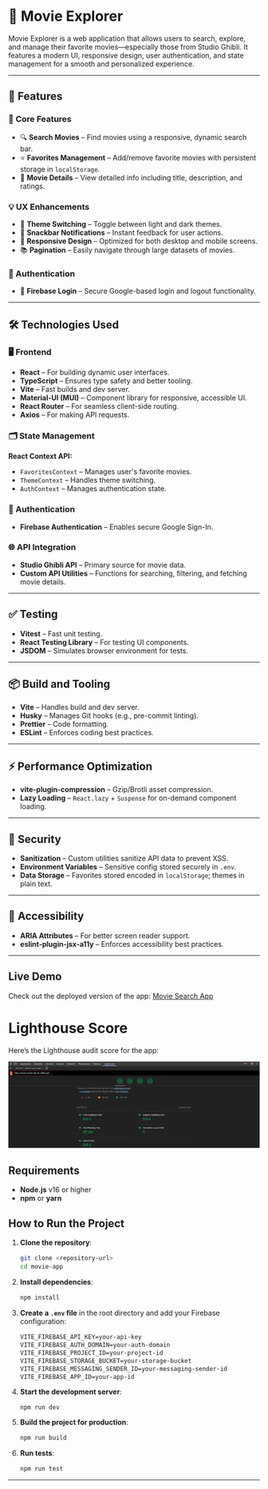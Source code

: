 # 🎥 Movie Explorer

Movie Explorer is a web application that allows users to search, explore, and manage their favorite movies—especially those from Studio Ghibli. It features a modern UI, responsive design, user authentication, and state management for a smooth and personalized experience.

---

## 🚀 Features

### 🔧 Core Features

- 🔍 **Search Movies** – Find movies using a responsive, dynamic search bar.
- ⭐ **Favorites Management** – Add/remove favorite movies with persistent storage in `localStorage`.
- 📄 **Movie Details** – View detailed info including title, description, and ratings.

### 💡 UX Enhancements

- 🌙 **Theme Switching** – Toggle between light and dark themes.
- 🔔 **Snackbar Notifications** – Instant feedback for user actions.
- 📱 **Responsive Design** – Optimized for both desktop and mobile screens.
- 📚 **Pagination** – Easily navigate through large datasets of movies.

### 🔐 Authentication

- 🔑 **Firebase Login** – Secure Google-based login and logout functionality.

---

## 🛠️ Technologies Used

### 🖥️ Frontend

- **React** – For building dynamic user interfaces.
- **TypeScript** – Ensures type safety and better tooling.
- **Vite** – Fast builds and dev server.
- **Material-UI (MUI)** – Component library for responsive, accessible UI.
- **React Router** – For seamless client-side routing.
- **Axios** – For making API requests.

### 🗂️ State Management

**React Context API:**

- `FavoritesContext` – Manages user's favorite movies.
- `ThemeContext` – Handles theme switching.
- `AuthContext` – Manages authentication state.

### 🔐 Authentication

- **Firebase Authentication** – Enables secure Google Sign-In.

### 🌐 API Integration

- **Studio Ghibli API** – Primary source for movie data.
- **Custom API Utilities** – Functions for searching, filtering, and fetching movie details.

---

## ✅ Testing

- **Vitest** – Fast unit testing.
- **React Testing Library** – For testing UI components.
- **JSDOM** – Simulates browser environment for tests.

---

## 📦 Build and Tooling

- **Vite** – Handles build and dev server.
- **Husky** – Manages Git hooks (e.g., pre-commit linting).
- **Prettier** – Code formatting.
- **ESLint** – Enforces coding best practices.

---

## ⚡ Performance Optimization

- **vite-plugin-compression** – Gzip/Brotli asset compression.
- **Lazy Loading** – `React.lazy` + `Suspense` for on-demand component loading.

---

## 🔐 Security

- **Sanitization** – Custom utilities sanitize API data to prevent XSS.
- **Environment Variables** – Sensitive config stored securely in `.env`.
- **Data Storage** – Favorites stored encoded in `localStorage`; themes in plain text.

---

## 🌈 Accessibility

- **ARIA Attributes** – For better screen reader support.
- **eslint-plugin-jsx-a11y** – Enforces accessibility best practices.

---
## Live Demo

Check out the deployed version of the app: [Movie Search App](https://movie-search-app-de.netlify.app/)

# Lighthouse Score

Here’s the Lighthouse audit score for the app:

![Lighthouse Score](src/assets/lighthouse-score.png)


## Requirements

- **Node.js** v16 or higher
- **npm** or **yarn**

## How to Run the Project

1. **Clone the repository**:

    ```bash
    git clone <repository-url>
    cd movie-app
    ```

2. **Install dependencies**:

    ```bash
    npm install
    ```

3. **Create a `.env` file** in the root directory and add your Firebase configuration:

    ```env
    VITE_FIREBASE_API_KEY=your-api-key
    VITE_FIREBASE_AUTH_DOMAIN=your-auth-domain
    VITE_FIREBASE_PROJECT_ID=your-project-id
    VITE_FIREBASE_STORAGE_BUCKET=your-storage-bucket
    VITE_FIREBASE_MESSAGING_SENDER_ID=your-messaging-sender-id
    VITE_FIREBASE_APP_ID=your-app-id
    ```

4. **Start the development server**:

    ```bash
    npm run dev
    ```

5. **Build the project for production**:

    ```bash
    npm run build
    ```

6. **Run tests**:

    ```bash
    npm run test
    ```

---





